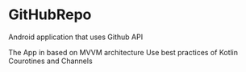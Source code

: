 # GitHubRepo
Android application that uses Github API

The App in based on MVVM architecture 
Use best practices of Kotlin Courotines and Channels
